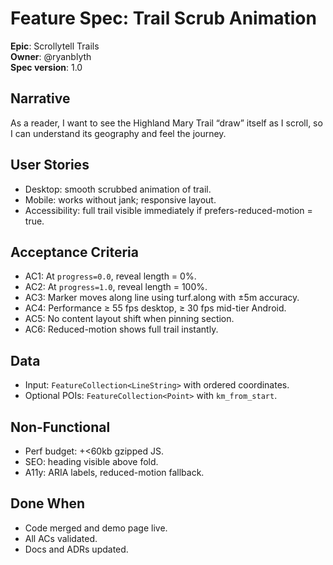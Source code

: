 # Feature Spec: Trail Scrub Animation
**Epic**: Scrollytell Trails  
**Owner**: @ryanblyth  
**Spec version**: 1.0

## Narrative
As a reader, I want to see the Highland Mary Trail “draw” itself as I scroll, so I can understand its geography and feel the journey.

## User Stories
- Desktop: smooth scrubbed animation of trail.
- Mobile: works without jank; responsive layout.
- Accessibility: full trail visible immediately if prefers-reduced-motion = true.

## Acceptance Criteria
- AC1: At `progress=0.0`, reveal length = 0%.
- AC2: At `progress=1.0`, reveal length = 100%.
- AC3: Marker moves along line using turf.along with ±5m accuracy.
- AC4: Performance ≥ 55 fps desktop, ≥ 30 fps mid-tier Android.
- AC5: No content layout shift when pinning section.
- AC6: Reduced-motion shows full trail instantly.

## Data
- Input: `FeatureCollection<LineString>` with ordered coordinates.
- Optional POIs: `FeatureCollection<Point>` with `km_from_start`.

## Non-Functional
- Perf budget: +<60kb gzipped JS.
- SEO: heading visible above fold.
- A11y: ARIA labels, reduced-motion fallback.

## Done When
- Code merged and demo page live.
- All ACs validated.
- Docs and ADRs updated.
